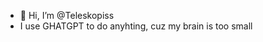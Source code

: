 - 👋 Hi, I’m @Teleskopiss
-  I use GHATGPT to do anyhting, cuz my brain is too small

<!---
Teleskopiss/Teleskopiss is a ✨ special ✨ repository because its `README.md` (this file) appears on your GitHub profile.
You can click the Preview link to take a look at your changes.
--->
